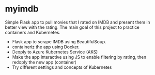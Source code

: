 # myimdb
Simple Flask app to pull movies that I rated on IMDB and present them in better view with the rating.
The main goal of this project to practice containers and Kubernetes.
- Flask app to scrape IMDB using BeautifulSoup.
- containeriz the app using Docker.
- Deoply to Azure Kubernetes Service (AKS)
- Make the app interactive using JS to enable filtering by rating, then redoply the new app (container)
- Try different settings and concepts of Kubernetes
